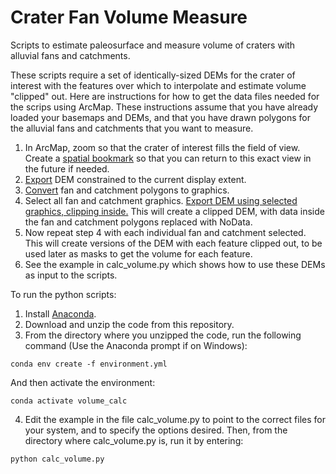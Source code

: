# Crater Fan Volume Measure
Scripts to estimate paleosurface and measure volume of craters with alluvial fans and catchments.

These scripts require a set of identically-sized DEMs for the crater of interest with the features over which to interpolate and estimate volume "clipped" out. Here are instructions for how to get the data files needed for the scrips using ArcMap. These instructions assume that you have already loaded your basemaps and DEMs, and that you have drawn polygons for the alluvial fans and catchments that you want to measure.

1. In ArcMap, zoom so that the crater of interest fills the field of view. Create a <a href="https://desktop.arcgis.com/en/arcmap/10.3/map/working-with-arcmap/using-spatial-bookmarks.htm">spatial bookmark</a> so that you can return to this exact view in the future if needed.
2. <a href="https://help.arcgis.com/en/arcgisdesktop/10.0/help/index.html#/Exporting_a_raster_in_ArcMap/009t00000063000000%20/">Export</a> DEM constrained to the current display extent.
3. <a href="https://resources.arcgis.com/en/help/main/10.1/index.html#//00s90000001v000000">Convert</a> fan and catchment polygons to graphics.
4. Select all fan and catchment graphics. <a href="https://www.esri.com/arcgis-blog/products/product/analytics/clipping-an-image-or-raster-in-arcgis/">Export DEM using selected graphics, clipping inside.</a> This will create a clipped DEM, with data inside the fan and catchment polygons replaced with NoData.
5. Now repeat step 4 with each individual fan and catchment selected. This will create versions of the DEM with each feature clipped out, to be used later as masks to get the volume for each feature.
6. See the example in calc_volume.py which shows how to use these DEMs as input to the scripts.

To run the python scripts:
1. Install <a href="https://www.anaconda.com/products/individual">Anaconda</a>.
2. Download and unzip the code from this repository.
3. From the directory where you unzipped the code, run the following command (Use the Anaconda prompt if on Windows):

```conda env create -f environment.yml```

And then activate the environment:

```conda activate volume_calc```

4. Edit the example in the file calc_volume.py to point to the correct files for your system, and to specify the options desired. Then, from the directory where calc_volume.py is, run it by entering:

```python calc_volume.py```
